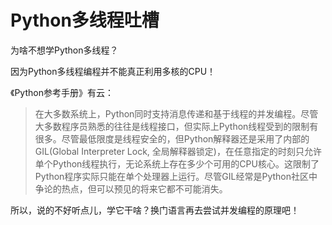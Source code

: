 # Python多线程吐槽

为啥不想学Python多线程？

因为Python多线程编程并不能真正利用多核的CPU！

《Python参考手册》有云：
>在大多数系统上，Python同时支持消息传递和基于线程的并发编程。尽管大多数程序员熟悉的往往是线程接口，但实际上Python线程受到的限制有很多。尽管最低限度是线程安全的，但Python解释器还是采用了内部的GIL(Global Interpreter Lock, 全局解释器锁定)，在任意指定的时刻只允许单个Python线程执行，无论系统上存在多少个可用的CPU核心。这限制了Python程序实际只能在单个处理器上运行。尽管GIL经常是Python社区中争论的热点，但可以预见的将来它都不可能消失。

所以，说的不好听点儿，学它干啥？换门语言再去尝试并发编程的原理吧！
